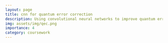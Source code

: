 ```yaml
---
layout: page
title: cnn for quantum error correction
description: Using convolutional neural networks to improve quantum error correction on IBM quantum computers
img: assets/img/qec.png
importance: 4
category: coursework
---
```



